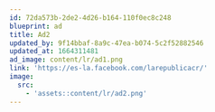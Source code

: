 ```yaml
---
id: 72da573b-2de2-4d26-b164-110f0ec8c248
blueprint: ad
title: Ad2
updated_by: 9f14bbaf-8a9c-47ea-b074-5c2f52882546
updated_at: 1664311481
ad_image: content/lr/ad1.png
link: 'https://es-la.facebook.com/larepublicacr/'
image:
  src:
    - 'assets::content/lr/ad2.png'
---
```

